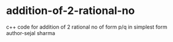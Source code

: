 # addition-of-2-rational-no
c++ code for addition of 2 rational no of form p/q in simplest form
<br>
author-sejal sharma
